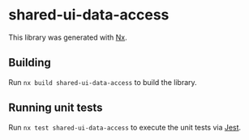 # shared-ui-data-access

This library was generated with [Nx](https://nx.dev).

## Building

Run `nx build shared-ui-data-access` to build the library.

## Running unit tests

Run `nx test shared-ui-data-access` to execute the unit tests via [Jest](https://jestjs.io).
